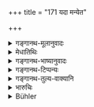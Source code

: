 +++
title = "171 यदा मन्येत"

+++

<details><summary>गङ्गानथ-मूलानुवादः</summary>

When he thinks that his own army is happy and strong in condition, and that of the enemy is the reverse, then shall he march against the enemy—(171)
</details>

<details><summary>मेधातिथिः</summary>

**भावो** हर्षपोषकारणम् । बहुना धनेन संविभक्तता कृष्यादिकर्माणि फलितान्य् एषाम् इत्यादि हर्षपोषयोः कारणम् । **बलं** हस्त्यश्वरथपादातम् । **परस्य यदा विपरीतं तदा** शत्रुं **प्रति यायाद्** अभिषेणयेच् छत्रुम् इत्य् अर्थः । न विग्रहकारणान्य् एव यानकारणानि, किं तर्हि तान्य् अपि अपचयश् च हर्षपोषयोः परस्य प्रकृतीनाम् ॥ ७.१७१ ॥
</details>

<details><summary>गङ्गानथ-भाष्यानुवादः</summary>

‘*Condition*’—is the cause of happiness and strength; *e.g*. having
received much wealth, the harvest having been good, and so forth are the
causes that are conducive to happiness and strength. ‘*Army*’—
consisting of elephants, horses and foot-soldiers.

‘*And that of the enemy is the reverse*’,—‘*then shall he march against
the enemy*’—*i.e*., attack him. The causes that prompt actual marching
against the enemy are not the same that lead the king to make war; in
fact, these latter, as also the loss of happiness and strength of the
enemy’s people, are the causes that should prompt actual marching.—(171)
</details>

<details><summary>गङ्गानथ-टिप्पन्यः</summary>

*Cf*. Kāmandaka, 10.26.

This verse is quoted in *Vīramitrodaya*, (Rājanīti, p. 327).
</details>

<details><summary>गङ्गानथ-तुल्य-वाक्यानि</summary>

*Viṣṇudharmottara* (Vīramitrodaya-Rājanīti, p. 327).—‘When a king finds
himself stronger than another, he shall declare war on him. He shall
undertake the march when he finds that it would bring him much gain.’

*Yājñavalkya* (1.347).—‘The king shall march against another kingdom
when it is full of crops, and the king thereof is weak, while the
attacking king himself has his men and conveyances fit.’
</details>

<details><summary>भारुचिः</summary>

प्रहृष्टपुष्टैः स्वकेवलकारणतः परस्य च विपरीते [सति] विगृह्य संधाय वा यायात् ॥ ७.१७१ ॥
</details>

<details><summary>Bühler</summary>

171	When he knows his own army to be cheerful in disposition and strong, and (that) of his enemy the reverse, then let him march against his foe.
</details>
